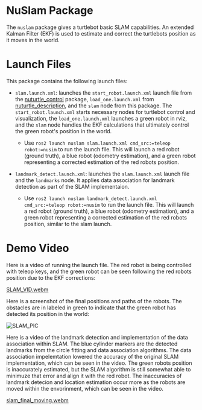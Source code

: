 # NuSlam Package
The `nuslam` package gives a turtlebot basic SLAM capabilities. An extended Kalman Filter (EKF) is used to estimate and correct the turtlebots position as it moves in the world. 

# Launch Files
This package contains the following launch files:
* `slam.launch.xml`: launches the `start_robot.launch.xml` launch file from the [nuturtle_control](nuturtle_control) package, `load_one.launch.xml` from [nuturtle_description](nuturtle_description), and the `slam` node from this package. The `start_robot.launch.xml` starts necessary nodes for turtlebot control and visualization, the  `load_one.launch.xml` launches a green robot in rviz, and the `slam` node handles the EKF calculations that ultimately control the green robot's position in the world. 
    * Use `ros2 launch nuslam slam.launch.xml cmd_src:=teleop robot:=nusim` to run the launch file. This will launch a red robot (ground truth), a blue robot (odometry estimation), and a green robot representing a corrected estimation of the red robots position. 
    
* `landmark_detect.launch.xml`: launches the `slam.launch.xml` launch file and the `landmarks` node. It applies data association for landmark detection as part of the SLAM implementaion. 
    * Use `ros2 launch nuslam landmark_detect.launch.xml cmd_src:=teleop robot:=nusim` to run the launch file. This will launch a red robot (ground truth), a blue robot (odometry estimation), and a green robot representing a corrected estimation of the red robots position, similar to the slam launch. 

# Demo Video
Here is a video of running the launch file. The red robot is being controlled with teleop keys, and the green robot can be seen following the red robots position due to the EKF corrections:

[SLAM_VID.webm](https://user-images.githubusercontent.com/103614797/222307589-0650ba46-c10c-4e59-903a-dc48b389d988.webm)

Here is a screenshot of the final positions and paths of the robots. The obstacles are in labeled in green to indicate that the green robot has detected its position in the world:

![SLAM_PIC](https://user-images.githubusercontent.com/103614797/222307740-25ac1c95-9d7c-4ef3-80f3-8f13d1d2999f.png)


Here is a video of the landmark detection and implementation of the data association within SLAM. The blue cylinder markers are the detected landmarks from the circle fitting and data association algorithms. The data association impelemtation lowered the accuracy of the original SLAM implementation, which can be seen in the video. The green robots position is inaccurately estimated, but the SLAM algorithm is still somewhat able to minimuze that error and align it with the red robot. The inaccuracies of landmark detecion and location estimation occur more as the robots are moved within the envorinment, which can be seen in the video. 


[slam_final_moving.webm](https://user-images.githubusercontent.com/103614797/226091603-12b97ab2-0d63-4ee0-b1e1-492c7ac95efe.webm)
















